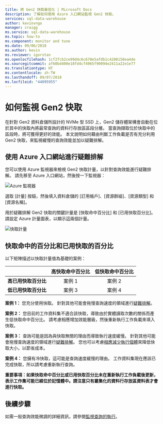```yaml
---
title: 將 Gen2 快取最佳化 | Microsoft Docs
description: 了解如何使用 Azure 入口網站監視 Gen2 快取。
services: sql-data-warehouse
author: kevinvngo
manager: craigg
ms.service: sql-data-warehouse
ms.topic: how-to
ms.component: monitor and tune
ms.date: 09/06/2018
ms.author: kevin
ms.reviewer: igorstan
ms.openlocfilehash: 1cf2fcb2ce99d4c6c670e5afdb1c4208158ea4de
ms.sourcegitcommit: af60bd400e18fd4cf4965f90094e2411a22e1e77
ms.translationtype: HT
ms.contentlocale: zh-TW
ms.lasthandoff: 09/07/2018
ms.locfileid: "44095955"
---
```

# <a name="how-to-monitor-the-gen2-cache"></a>如何監視 Gen2 快取
在針對 Gen2 資料倉儲所設計的 NVMe 型 SSD 上，Gen2 儲存體架構會自動在位於其中的快取內將最常查詢的資料行存放區區段分層。 當查詢擷取位於快取中的區段時，將可獲得更好的效能。 本文說明如何藉由判斷工作負載是否有充分利用 Gen2 快取，來監視緩慢的查詢效能並加以疑難排解。  
## <a name="troubleshoot-using-the-azure-portal"></a>使用 Azure 入口網站進行疑難排解
您可以使用 Azure 監視器來檢視 Gen2 快取計量，以針對查詢效能進行疑難排解。 請先移至 Azure 入口網站，然後按一下監視器：

![Azure 監視器](./media/sql-data-warehouse-cache-portal/cache_0.png)

選取 [計量] 按鈕，然後填入資料倉儲的 [訂用帳戶]、[資源群組]、[資源類型] 和 [資源名稱]。

用於疑難排解 Gen2 快取的關鍵計量是 [快取命中百分比] 和 [已用快取百分比]。 請設定 Azure 計量圖表，以顯示這兩個計量。

![快取計量](./media/sql-data-warehouse-cache-portal/cache_1.png)


## <a name="cache-hit-and-used-percentage"></a>快取命中的百分比和已用快取的百分比
以下矩陣描述以快取計量值為基礎的案例：

|                                | **高快取命中百分比** | **低快取命中百分比** |
| :----------------------------: | :---------------------------: | :--------------------------: |
| **高已用快取百分比** |          案例 1           |          案例 2          |
| **低已用快取百分比**  |          案例 3           |          案例 4          |

**案例 1：** 您充分使用快取。 針對其他可能會拖慢查詢速度的領域進行[疑難排解](https://docs.microsoft.com/azure/sql-data-warehouse/sql-data-warehouse-manage-monitor)。

**案例 2：** 您目前的工作資料集不適合該快取，導致由於實體讀取次數的關係而產生低快取命中百分比。 請考慮相應增加效能層級，然後重新執行工作負載來填入快取。

**案例 3：** 查詢可能是因為與快取無關的理由而導致執行速度緩慢。 針對其他可能會拖慢查詢速度的領域進行[疑難排解](https://docs.microsoft.com/en-us/azure/sql-data-warehouse/sql-data-warehouse-manage-monitor)。 您也可以考慮[相應減少執行個體](https://docs.microsoft.com/azure/sql-data-warehouse/sql-data-warehouse-manage-monitor)來降低快取大小，以節省成本。 

**案例 4：** 您擁有冷快取，這可能是查詢速度緩慢的理由。 工作資料集現在應該已完成快取，所以請考慮重新執行查詢。 

**重要事項：如果快取命中百分比或已用快取百分比未在重新執行工作負載後更新，表示工作集可能已經位於記憶體中。請注意只有叢集化的資料行存放區資料表才會進行快取。**

## <a name="next-steps"></a>後續步驟
如需一般查詢效能微調的詳細資訊，請參閱[監視查詢的執行](https://docs.microsoft.com/azure/sql-data-warehouse/sql-data-warehouse-manage-monitor#monitor-query-execution)。


<!--Image references-->

<!--Article references-->
[SQL Data Warehouse best practices]: ./sql-data-warehouse-best-practices.md
[System views]: ./sql-data-warehouse-reference-tsql-system-views.md
[Table distribution]: ./sql-data-warehouse-tables-distribute.md
[Investigating queries waiting for resources]: ./sql-data-warehouse-manage-monitor.md#waiting

<!--MSDN references-->
[sys.dm_pdw_dms_workers]: http://msdn.microsoft.com/library/mt203878.aspx
[sys.dm_pdw_exec_requests]: http://msdn.microsoft.com/library/mt203887.aspx
[sys.dm_pdw_exec_sessions]: http://msdn.microsoft.com/library/mt203883.aspx
[sys.dm_pdw_request_steps]: http://msdn.microsoft.com/library/mt203913.aspx
[sys.dm_pdw_sql_requests]: http://msdn.microsoft.com/library/mt203889.aspx
[DBCC PDW_SHOWEXECUTIONPLAN]: http://msdn.microsoft.com/library/mt204017.aspx
[DBCC PDW_SHOWSPACEUSED]: http://msdn.microsoft.com/library/mt204028.aspx
[LABEL]: https://msdn.microsoft.com/library/ms190322.aspx
